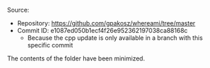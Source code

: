 Source:

* Repository: https://github.com/gpakosz/whereami/tree/master
* Commit ID: e1087ed050b1ecf4f26e952362197038ca88168c
  * Because the cpp update is only available in a branch with this specific commit

The contents of the folder have been minimized.